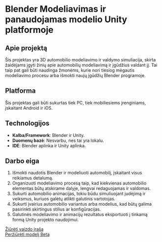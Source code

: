 # Blender Modeliavimas ir panaudojamas modelio Unity platformoje

## Apie projektą

Šis projektas yra 3D automobilio modeliavimo ir valdymo simuliacija, skirta žaidėjams įgyti žinių apie automobilių modeliavimą ir įgūdžius valdant jį. Tai taip pat gali būti naudinga žmonėms, kurie nori tiesiog mėgautis modeliavimo procesu arba išmokti naujų įgūdžių Blender programoje.

## Platforma

Šis projektas gali būti sukurtas tiek PC, tiek mobiliesiems įrenginiams, įskaitant Android ir iOS.

## Technologijos

- **Kalba/Framework**: Blender ir Unity.
- **Duomenų bazė**: Nesvarbu, nes tai yra lokalu.
- **IDE**: Blender aplinka ir Unity aplinka.

## Darbo eiga

1. Išmokti naudotis Blender ir modeliuoti automobilį, įskaitant visus reikiamus detalumą.
2. Organizuoti modeliavimo procesą taip, kad kiekvienas automobilio elementas būtų atskirame dalyje, lengvai redaguojamas ir valdomas.
3. Sukurti automobilio animacijas, tokiu būdu simuliuojant judėjimą ir veiksmus, kuriuos galėtų atlikti galutinis vartotojas.
4. Sukurti įvairius automobilio variantus arba modelius, kad būtų galima pasirinkti skirtingus stilius ar konfigūracijas.
5. Galutinės modeliavimo ir animacijų rezultatus eksportuoti į tinkamą formą Unity projekto naudojimui.

[Žiūrėti vaizdo įrašą](https://youtu.be/VNrqB8Jyd9A)  
[Peržiūrėti modelį Beta](https://realitymax.co/Oh2dDh)
